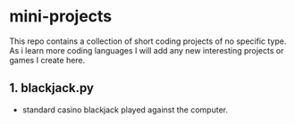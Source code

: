# mini-projects

This repo contains a collection of short coding projects of no specific type. As i learn more coding languages I will add any new interesting projects or games I create here.

## 1. blackjack.py

- standard casino blackjack played against the computer.
